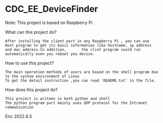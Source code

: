 # CDC_EE_DeviceFinder
Note: This project is based on Raspberry Pi

What can this project do?

    After installing the client part in any Raspberry Pi , you can use Host program to get its basic information like hostname, ip address and mac address.In addition,       the clint program could run automatically even you reboot you device.
    
How to use this project?

    The main operation methods of users are based on the shell program due to the system environment of Linux
    To get the detail instruction ,you can read 'README.txt' in the file.
    
    
How  does this project do?

    This project is writeen in both python and shell
    The python program part mainly uses UDP protocol for the Intranet communication
  
  
  
  
  
  
  
  
  
  Eric
  2022.8.5
